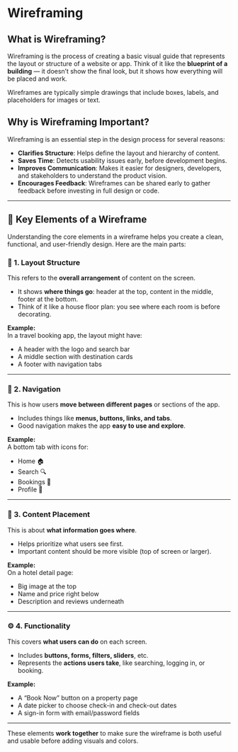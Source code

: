 # Wireframing

## What is Wireframing?

Wireframing is the process of creating a basic visual guide that represents the layout or structure of a website or app. Think of it like the **blueprint of a building** — it doesn’t show the final look, but it shows how everything will be placed and work.

Wireframes are typically simple drawings that include boxes, labels, and placeholders for images or text.

## Why is Wireframing Important?

Wireframing is an essential step in the design process for several reasons:

- **Clarifies Structure**: Helps define the layout and hierarchy of content.
- **Saves Time**: Detects usability issues early, before development begins.
- **Improves Communication**: Makes it easier for designers, developers, and stakeholders to understand the product vision.
- **Encourages Feedback**: Wireframes can be shared early to gather feedback before investing in full design or code.

---

## 🔑 Key Elements of a Wireframe

Understanding the core elements in a wireframe helps you create a clean, functional, and user-friendly design. Here are the main parts:

### 🧱 1. Layout Structure

This refers to the **overall arrangement** of content on the screen.

- It shows **where things go**: header at the top, content in the middle, footer at the bottom.
- Think of it like a house floor plan: you see where each room is before decorating.

**Example:**  
In a travel booking app, the layout might have:
- A header with the logo and search bar
- A middle section with destination cards
- A footer with navigation tabs

---

### 🧭 2. Navigation

This is how users **move between different pages** or sections of the app.

- Includes things like **menus, buttons, links, and tabs**.
- Good navigation makes the app **easy to use and explore**.

**Example:**  
A bottom tab with icons for:
- Home 🏠
- Search 🔍
- Bookings 📆
- Profile 👤

---

### 📝 3. Content Placement

This is about **what information goes where**.

- Helps prioritize what users see first.
- Important content should be more visible (top of screen or larger).

**Example:**  
On a hotel detail page:
- Big image at the top
- Name and price right below
- Description and reviews underneath

---

### ⚙️ 4. Functionality

This covers **what users can do** on each screen.

- Includes **buttons, forms, filters, sliders**, etc.
- Represents the **actions users take**, like searching, logging in, or booking.

**Example:**  
- A “Book Now” button on a property page
- A date picker to choose check-in and check-out dates
- A sign-in form with email/password fields

---

These elements **work together** to make sure the wireframe is both useful and usable before adding visuals and colors.

